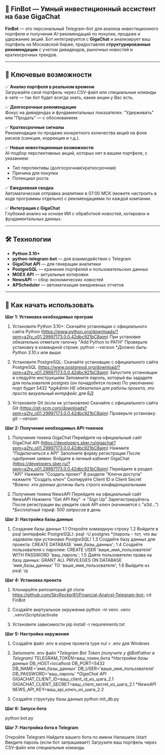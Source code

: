 ## 🤖 FinBot — Умный инвестиционный ассистент на базе GigaChat

**FinBot** — это персональный Telegram-бот для анализа инвестиционного портфеля и получения AI-рекомендаций по покупке, продаже и удержанию акций.
Бот интегрируется с **GigaChat** и анализирует ваш портфель на Московской бирже, предоставляя **структурированные рекомендации** с учетом дивидендов, рыночных новостей и краткосрочных трендов.

---

## 🌟 Ключевые возможности

✅ **Анализ портфеля в реальном времени**  
Загружайте свой портфель через CSV-файл или специальные команды в чате — так бот будет всегда знать, какие акции у Вас есть.

✅ **Долгосрочные рекомендации**  
Фокус на дивидендах и фундаментальных показателях: "Удерживать" или "Продать" — с обоснованием.

✅ **Краткосрочные сигналы**  
Рекомендации по продаже конкретного количества акций на фоне рисков (санкции, коррекция и т.д.).

✅ **Новые инвестиционные возможности**  
AI-подбор перспективных акций, которых нет в вашем портфеле, с указанием:  
- Тип перспективы (долгосрочная/краткосрочная)  
- Причина для покупки  
- Потенциал роста

✅ **Ежедневная сводка**  
Автоматическая отправка аналитики в 07:00 МСК (можете настроить в коде программы отдельно) с рекомендациями по каждой компании.

✅ **Интеграция с GigaChat**  
Глубокий анализ на основе ИИ с обработкой новостей, котировок и фундаментальных данных.

---

## 🛠 Технологии

- **Python 3.10+**
- **python-telegram-bot** — для взаимодействия с Telegram
- **GigaChat API** — для генерации аналитики
- **PostgreSQL** — хранение портфелей и пользовательских данных
- **MOEX API** — актуальные котировки
- **NewsAPI** — сбор экономических новостей
- **APScheduler** — автоматизация ежедневных отчетов

---

## 🚀 Как начать использовать

**Шаг 1: Установка необходимых програм**

1. Установите Python 3.10+:
Скачайте установщик с официального сайта Python (https://www.python.org/downloads/?spm=a2ty_o01.29997173.0.0.42dbc921bC8ajm)
При установке обязательно отметьте галочку "Add Python to PATH"
Проверьте установку в командной строке:
   python --version
**Должно быть: Python 3.10.x или выше*

2. Установите PostgreSQL:
Скачайте установщик с официального сайта PostgreSQL (https://www.postgresql.org/download/?spm=a2ty_o01.29997173.0.0.42dbc921bC8ajm)
Запустите установщик и следуйте инструкциям
Запомните пароль, который вы зададите для пользователя postgres (он понадобится позже)
По умолчанию порт будет 5432
**pgAdmin НЕ обязателен для работы проекта, это просто визуальный интерфейс для БД*

3. Установите Git (если не установлен)
Скачайте с официального сайта Git (https://git-scm.com/downloads?spm=a2ty_o01.29997173.0.0.42dbc921bC8ajm)
Проверьте установку:
   git --version

**Шаг 2: Получение необходимых API-токенов**

1. Получение токена GigaChat
Перейдите на официальный сайт GigaChat API (https://developers.sber.ru/gigachat?spm=a2ty_o01.29997173.0.0.42dbc921bC8ajm)
Нажмите "Подключиться к API"
Заполните форму регистрации
После одобрения заявки:
   Войдите в личный кабинет GigaChat (https://developers.sber.ru/?spm=a2ty_o01.29997173.0.0.42dbc921bC8ajm)
   Перейдите в раздел "API"
   Нажмите "Создать проект"
   В разделе "Ключи доступа" нажмите "Создать ключ"
   Скопируйте Client ID и Client Secret
   **Важно: эти данные должны быть строго конфиденциальными*
   
2. Получение токена NewsAPI
Перейдите на официальный сайт NewsAPI
Нажмите "Get API Key" → "Sign Up"
Зарегистрируйтесь
После регистрации вы увидите свой API ключ (начинается с "a3d...")
**Бесплатный тариф: 500 запросов в день*

**Шаг 3: Настройка базы данных**

1. Создание базы данных
   1.1 Откройте командную строку
   1.2 Войдите в psql (интерфейс PostgreSQL):
      psql -U postgres
      **(пароль - тот, что вы задавали при установке PostgreSQL)*
   1.3 Создайте базу данных для проекта:
      CREATE DATABASE 'имя_базы_данных';
   1.4 Создайте пользователя с паролем:
      CREATE USER 'ваше_имя_пользователя' WITH PASSWORD 'ваш_пароль';
   1.5 Дайте пользователю права на базу данных:
      GRANT ALL PRIVILEGES ON DATABASE 'имя_базы_данных' TO 'ваше_имя_пользователя';
   1.6 Выйдите из psql:
      \q

**Шаг 4: Установка проекта**

1. Клонируйте репозиторий
   git clone https://github.com/SkyRocker81/Financial-Analyst-Telegram-bot-
   cd FinBot
   
2. Создайте виртуальное окружение
   python -m venv .venv
   .\.venv\Scripts\activate

3. Установите зависимости
   pip install -r requirements.txt

**Шаг 5: Настройка окружения**

1. Создайте файл .env в корне проекта
   type nul > .env для Windows

2. Заполните .env файл
   **Telegram Bot Token (получите у @BotFather в Telegram)*
   TELEGRAM_TOKEN=ваш_токен_бота 
   **Настройки базы данных*
   DB_HOST=localhost
   DB_PORT=5432
   DB_NAME='имя_базы_данных'
   DB_USER='ваше_имя_пользователя'
   DB_PASSWORD='ваш_пароль'
   **GigaChat API*
   GIGACHAT_CLIENT_ID=ваш_client_id_из_шага_2.1
   GIGACHAT_CLIENT_SECRET=ваш_client_secret_из_шага_2.1
   **NewsAPI*
   NEWS_API_KEY=ваш_api_ключ_из_шага_2.2

3. Создайте структуру базы данных
   python init_db.py

**Шаг 6: Запуск бота**

python bot.py

**Шаг 7: Настройка бота в Telegram**

Откройте Telegram
Найдите вашего бота по имени
Напишите /start
Введите пароль (если бот запрашивает)
Загрузите ваш портфель через CSV-файл или специальные команды
